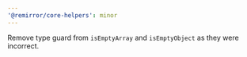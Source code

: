 ```yaml
---
'@remirror/core-helpers': minor
---
```


Remove type guard from `isEmptyArray` and `isEmptyObject` as they were incorrect.
